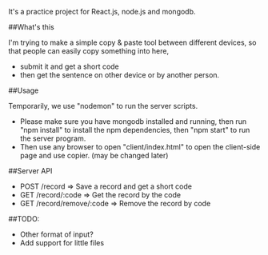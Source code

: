 It's a practice project for React.js, node.js and mongodb. 

##What's this

I'm trying to make a simple copy & paste tool between different devices, so that people can easily copy something into here, 

+ submit it and get a short code
+ then get the sentence on other device or by another person.

##Usage

Temporarily, we use "nodemon" to run the server scripts. 

+ Please make sure you have mongodb installed and running, then run "npm install" to install the npm dependencies, then "npm start" to run the server program.
+ Then use any browser to open "client/index.html" to open the client-side page and use copier. (may be changed later)

##Server API

+ POST /record      => Save a record and get a short code
+ GET /record/:code => Get the record by the code
+ GET /record/remove/:code =>   Remove the record by code
 
##TODO:

+ Other format of input?
+ Add support for little files